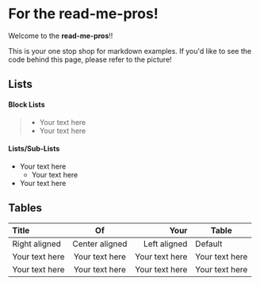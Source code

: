 # For the read-me-pros!
Welcome to the **read-me-pros**!! <br>

This is your one stop shop for markdown examples.  If you'd like to see the code behind this page, please refer to the picture! <br>


## Lists
#### Block Lists
>- Your text here
>- Your text here

#### Lists/Sub-Lists
- Your text here
  - Your text here
- Your text here

## Tables
Title | Of | Your | Table
:--|:--:|--:|--
Right aligned | Center aligned | Left aligned | Default
Your text here | Your text here | Your text here | Your text here
Your text here | Your text here | Your text here | Your text here
